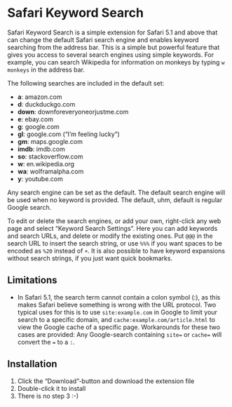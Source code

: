 Safari Keyword Search
=====================

Safari Keyword Search is a simple extension for Safari 5.1 and above that can change the default Safari search engine and enables keyword searching from the address bar. This is a simple but powerful feature that gives you access to several search engines using simple keywords. For example, you can search Wikipedia for information on monkeys by typing `w monkeys` in the address bar.

The following searches are included in the default set:

- **a**: amazon.com
- **d**: duckduckgo.com
- **down**: downforeveryoneorjustme.com
- **e**: ebay.com
- **g**: google.com
- **gl**: google.com (“I’m feeling lucky”)
- **gm**: maps.google.com
- **imdb**: imdb.com
- **so**: stackoverflow.com
- **w**: en.wikipedia.org
- **wa**: wolframalpha.com
- **y**: youtube.com

Any search engine can be set as the default. The default search engine will be used when no keyword is provided. The default, uhm, default is regular Google search.

To edit or delete the search engines, or add your own, right-click any web page and select “Keyword Search Settings”. Here you can add keywords and search URLs, and delete or modify the existing ones. Put `@@@` in the search URL to insert the search string, or use `%%%` if you want spaces to be encoded as `%20` instead of `+`. It is also possible to have keyword expansions without search strings, if you just want quick bookmarks.


Limitations
-----------

- In Safari 5.1, the search term cannot contain a colon symbol (:), as this makes Safari believe something is wrong with the URL protocol. Two typical uses for this is to use `site:example.com` in Google to limit your search to a specific domain, and `cache:example.com/article.html` to view the Google cache of a specific page. Workarounds for these two cases are provided: Any Google-search containing `site=` or `cache=` will convert the `=` to a `:`.

Installation
------------

1. Click the “Download”-button and download the extension file
2. Double-click it to install
3. There is no step 3 :-)